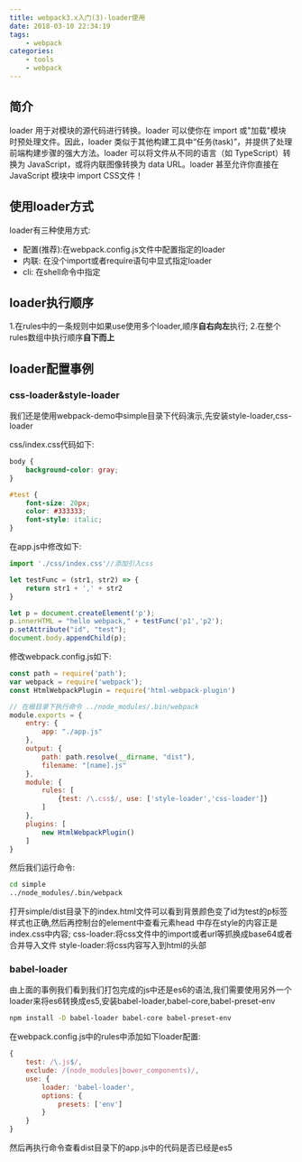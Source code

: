 ```yaml
---
title: webpack3.x入门(3)-loader使用
date: 2018-03-10 22:34:19
tags: 
	- webpack
categories:
	- tools
	- webpack
---
```

## 简介

loader 用于对模块的源代码进行转换。loader 可以使你在 import 或"加载"模块时预处理文件。因此，loader 类似于其他构建工具中“任务(task)”，并提供了处理前端构建步骤的强大方法。loader 可以将文件从不同的语言（如 TypeScript）转换为 JavaScript，或将内联图像转换为 data URL。loader 甚至允许你直接在 JavaScript 模块中 import CSS文件！

## 使用loader方式

loader有三种使用方式:
- 配置(推荐):在webpack.config.js文件中配置指定的loader
- 内联: 在没个import或者require语句中显式指定loader
- cli: 在shell命令中指定

<!-- more -->

## loader执行顺序

1.在rules中的一条规则中如果use使用多个loader,顺序**自右向左**执行;
2.在整个rules数组中执行顺序**自下而上**


## loader配置事例

### css-loader&style-loader

我们还是使用webpack-demo中simple目录下代码演示,先安装style-loader,css-loader

css/index.css代码如下:
```css
body {
    background-color: gray;
}

#test {
    font-size: 20px;
    color: #333333;
    font-style: italic;
}
```


在app.js中修改如下:
```javascript
import './css/index.css'//添加引入css

let testFunc = (str1, str2) => {
	return str1 + ',' + str2
}

let p = document.createElement('p');
p.innerHTML = "hello webpack," + testFunc('p1','p2');
p.setAttribute("id", "test");
document.body.appendChild(p);
```
修改webpack.config.js如下:
```javascript
const path = require('path');
var webpack = require('webpack');
const HtmlWebpackPlugin = require('html-webpack-plugin')

// 在根目录下执行命令 ../node_modules/.bin/webpack
module.exports = {
	entry: {
		app: "./app.js"
	},
	output: {
		path: path.resolve(__dirname, "dist"),
		filename: "[name].js"
	},
	module: {
		rules: [
			{test: /\.css$/, use: ['style-loader','css-loader']}
		]
	},
	plugins: [
		new HtmlWebpackPlugin()
	]
}
```
然后我们运行命令:
```bash
cd simple
../node_modules/.bin/webpack
```
打开simple/dist目录下的index.html文件可以看到背景颜色变了id为test的p标签样式也正确,然后再控制台的element中查看元素head
中存在style的内容正是index.css中内容;
css-loader:将css文件中的import或者url等抓换成base64或者合并导入文件
style-loader:将css内容写入到html的头部

### babel-loader
由上面的事例我们看到我们打包完成的js中还是es6的语法,我们需要使用另外一个loader来将es6转换成es5,安装babel-loader,babel-core,babel-preset-env

```bash
npm install -D babel-loader babel-core babel-preset-env 
```
在webpack.config.js中的rules中添加如下loader配置:
```javascript
{
	test: /\.js$/,
	exclude: /(node_modules|bower_components)/,
	use: {
		loader: 'babel-loader',
		options: {
			presets: ['env']
		}
	}
}

```
然后再执行命令查看dist目录下的app.js中的代码是否已经是es5


